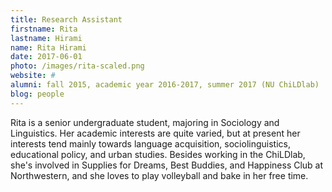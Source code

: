 ```yaml
---
title: Research Assistant
firstname: Rita
lastname: Hirami
name: Rita Hirami
date: 2017-06-01
photo: /images/rita-scaled.png
website: #
alumni: fall 2015, academic year 2016-2017, summer 2017 (NU ChiLDlab)
blog: people
---
```


Rita is a senior undergraduate student, majoring in Sociology and Linguistics. Her academic interests are quite varied, but at present her interests tend mainly towards language acquisition, sociolinguistics, educational policy, and urban studies. Besides working in the ChiLDlab, she's involved in Supplies for Dreams, Best Buddies, and Happiness Club at Northwestern, and she loves to play volleyball and bake in her free time.